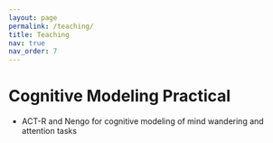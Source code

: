 ```yaml
---
layout: page
permalink: /teaching/
title: Teaching
nav: true
nav_order: 7
---
```


# Cognitive Modeling Practical
- ACT-R and Nengo for cognitive modeling of mind wandering and attention tasks
